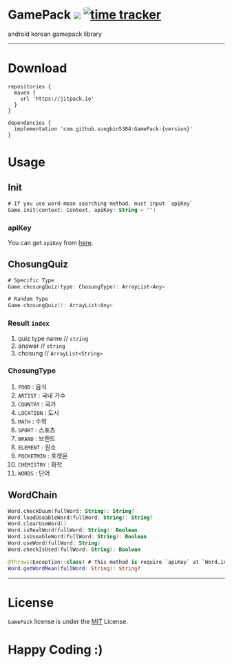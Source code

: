 # GamePack [![](https://jitpack.io/v/sungbin5304/GamePack.svg)](https://jitpack.io/#sungbin5304/GamePack) [![time tracker](https://wakatime.com/badge/github/sungbin5304/GamePack.svg)](https://wakatime.com/badge/github/sungbin5304/GamePack)
android korean gamepack library

-----

# Download
```Gradle
repositories {
  maven { 
    url 'https://jitpack.io' 
  }
}

dependencies {
  implementation 'com.github.sungbin5304:GamePack:{version}'
}
```

# Usage
## Init
```kotlin
# If you use word-mean searching method, must input `apiKey`
Game.init(context: Context, apiKey: String = "")
```

### apiKey
You can get `apiKey` from [here](https://stdict.korean.go.kr/openapi/openApiInfo.do).

## ChosungQuiz
```kotlin
# Specific Type
Game.chosungQuiz(type: ChosungType): ArrayList<Any>

# Random Type
Game.chosungQuiz(): ArrayList<Any>
```

### Result `index`
1. quiz type name // `string`
2. answer // `string`
3. chosung // `ArrayList<String>`

### ChosungType
1. `FOOD` : 음식
2. `ARTIST` : 국내 가수
3. `COUNTRY` : 국가
4. `LOCATION` : 도시
5. `MATH` : 수학
6. `SPORT` : 스포츠
7. `BRAND` : 브랜드
8. `ELEMENT` : 원소
9. `POCKETMIN` : 포켓몬
10. `CHEMISTRY` : 화학
11. `WORDS` : 단어

## WordChain
```kotlin
Word.checkDuum(fullWord: String): String?
Word.loadUseableWord(fullWord: String): String? 
Word.clearUseWord() 
Word.isRealWord(fullWord: String): Boolean
Word.isUseableWord(fullWord: String): Boolean
Word.useWord(fullWord: String)
Word.checkIsUsed(fullWord: String): Boolean

@Throws(Exception::class) # This method is require `apiKey` at `Word.init(//)`.
Word.getWordMean(fullWord: String): String?
```

-----

# License
`GamePack` license is under the [MIT](https://github.com/sungbin5304/GamePack/blob/master/LICENSE) License.

# Happy Coding :)

